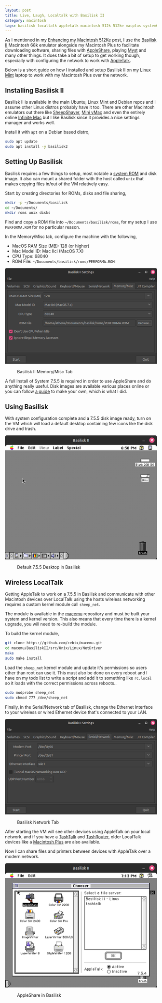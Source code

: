 ```yaml
---
layout: post
title: Live, Laugh, Localtalk with Basilisk II
category: macintosh
tags: basilisk localtalk appletalk macintosh 512k 512ke macplus system6 system7 retrocomputing
---
```


As I mentioned in my [Enhancing my Macintosh 512Ke](/Enhancing-my-Macintosh-512Ke/) post, I use the [Basilisk II](https://basilisk.cebix.net/) Macintosh 68k emulator alongside my Macintosh Plus to facilitate downloading software, sharing files with [AppleShare](https://en.wikipedia.org/wiki/AppleShare), playing [Myst](https://www.macintoshrepository.org/4937-myst) and many other things. It does take a bit of setup to get working though, especially with configuring the network to work with [AppleTalk](https://en.wikipedia.org/wiki/AppleTalk).

Below is a short guide on how I installed and setup Basilisk II on my [Linux Mint](https://linuxmint.com/) laptop to work with my Macintosh Plus over the network.

## Installing Basilisk II

Basilisk II is available in the main Ubuntu, Linux Mint and Debian repos and I assume other Linux distros probably have it too. There are other Macintosh emulators out there like [SheepShaver](https://sheepshaver.cebix.net/), [Mini vMac](https://github.com/friedkiwi/minivmac) and even the entirely online [Infinite Mac](https://infinitemac.org/) but I like Basilisk since it provides a nice settings manager and works well.

Install it with `apt` on a Debian based distro,

```sh
sudo apt update
sudo apt install -y basilisk2
```

## Setting Up Basilisk

Basilisk requires a few things to setup, most notable a [system ROM](https://en.wikipedia.org/wiki/Old_World_ROM) and disk image. It also can mount a shared folder with the host called `unix` that makes copying files in/out of the VM relatively easy.

Start by creating directories for ROMs, disks and file sharing,

```sh
mkdir -p ~/Documents/basilisk
cd ~/Documents/
mkdir roms unix disks
```

Find and copy a ROM file into `~/Documents/basilisk/roms`, for my setup I use `PERFORMA.ROM` for no particular reason.

In the Memory/Misc tab, configure the machine with the following,

- MacOS RAM Size (MB): 128 (or higher)
- Mac Model ID: Mac IIci (MacOS 7.X)
- CPU Type: 68040
- ROM File: `~/Documents/basilisk/roms/PERFORMA.ROM`

[![Basilisk II Memory/Misc Tab](/assets/images/posts/macintosh/basilisk-settings.png)](/assets/images/posts/macintosh/basilisk-settings.png)
<figure><figcaption>Basilisk II Memory/Misc Tab</figcaption></figure>

A full Install of System 7.5.5 is required in order to use AppleShare and do anything really useful. Disk images are available various places online or you can follow [a guide](https://www.savagetaylor.com/2018/09/02/setting-up-your-vintage-classic-68k-macintosh-installing-the-full-version-of-system-7-5-5-or-6-0-8/) to make your own, which is what I did.

## Using Basilisk

With system configuration complete and a 7.5.5 disk image ready, turn on the VM which will load a  default desktop containing few icons like the disk drive and trash.

[![Default 7.5.5 Desktop in Basilisk](/assets/images/posts/macintosh/basilisk-755-desktop.png)](/assets/images/posts/macintosh/basilisk-755-desktop.png)
<figure><figcaption>Default 7.5.5 Desktop in Basilisk</figcaption></figure>

## Wireless LocalTalk

Getting AppleTalk to work on a 7.5.5 in Basilisk and communicate with other Macintosh devices over LocalTalk using the hosts wireless networking requires a custom kernel module call `sheep_net`.

The module is available in the [macemu](https://github.com/cebix/macemu) repository and must be built your system and kernel version. This also means that every time there is a kernel upgrade, you will need to re-build the module.

To build the kernel module,

```sh
git clone https://github.com/cebix/macemu.git
cd macemu/BasiliskII/src/Unix/Linux/NetDriver
make
sudo make install
```

Load the `sheep_net` kernel module and update it's permissions so users other than root can use it. This must also be done on every reboot and I have on my todo list to write a script and add it to something like `rc.local` so it loads with the correct permissions across reboots..

```sh
sudo modprobe sheep_net
sudo chmod 777 /dev/sheep_net
```

Finally, in the Serial/Network tab of Basilisk, change the Ethernet Interface to your wireless or wired Ethernet device that's connected to your LAN.

[![Basilisk Network Tab](/assets/images/posts/macintosh/basilisk-networking.png)](/assets/images/posts/macintosh/basilisk-networking.png)
<figure><figcaption>Basilisk Network Tab</figcaption></figure>

After starting the VM will see other devices using AppleTalk on your local network, and if you have a [TashTalk](https://github.com/lampmerchant/tashtalk) and [TashRouter](https://github.com/lampmerchant/tashrouter/), older LocalTalk devices like a [Macintosh Plus](/Enhancing-my-Macintosh-512Ke/) are also available.

Now I can share files and printers between devices with AppleTalk over a modern network.

[![AppleShare in Basilisk](/assets/images/posts/macintosh/basilisk-appleshare.png)](/assets/images/posts/macintosh/basilisk-appleshare.png)
<figure><figcaption>AppleShare in Basilisk</figcaption></figure>
